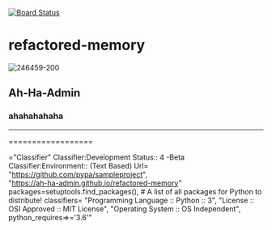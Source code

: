 [![Board Status](https://dev.azure.com/sexflixxxvip00/e7094246-55f1-4363-a6e2-9f303d71fb21/7de62b11-dd72-45f1-b89d-c5745447889e/_apis/work/boardbadge/f1685f12-3281-4b5e-a0c6-ba64897ff235)](https://dev.azure.com/sexflixxxvip00/e7094246-55f1-4363-a6e2-9f303d71fb21/_boards/board/t/7de62b11-dd72-45f1-b89d-c5745447889e/Microsoft.RequirementCategory)
# refactored-memory
![246459-200](https://user-images.githubusercontent.com/118419708/205466524-0d919823-fddd-464c-a4b8-c05b25c01b6e.png)
## Ah-Ha-Admin ##
### ahahahahaha ###
------------------
==================

<key><id>="Classifier" 
Classifier:Development Status:: 4 -Beta
Classifier:Environment:: (Text Based) Url=
    "https://github.com/pypa/sampleproject",  
    "https://ah-ha-admin.github.io/refactored-memory"
    packages=setuptools.find_packages(),  # A list of all packages for Python to distribute!
    classifiers=
        "Programming Language :: Python :: 3",
        "License :: OSI Approved :: MIT License",
        "Operating System :: OS Independent",
    python_requires=>='3.6'" </key></id>
